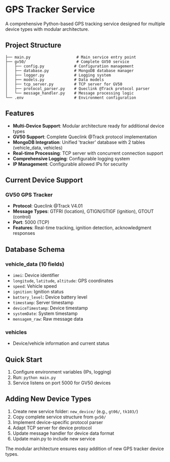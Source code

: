 # GPS Tracker Service

A comprehensive Python-based GPS tracking service designed for multiple device types with modular architecture.

## Project Structure

```
├── main.py                    # Main service entry point
├── gv50/                      # Complete GV50 service
│   ├── config.py             # Configuration management
│   ├── database.py           # MongoDB database manager
│   ├── logger.py             # Logging system
│   ├── models.py             # Data models
│   ├── tcp_server.py         # TCP server for GV50
│   ├── protocol_parser.py    # Queclink @Track protocol parser
│   └── message_handler.py    # Message processing logic
└── .env                      # Environment configuration
```

## Features

- **Multi-Device Support**: Modular architecture ready for additional device types
- **GV50 Support**: Complete Queclink @Track protocol implementation
- **MongoDB Integration**: Unified 'tracker' database with 2 tables (vehicle_data, vehicles)
- **Real-time Processing**: TCP server with concurrent connection support
- **Comprehensive Logging**: Configurable logging system
- **IP Management**: Configurable allowed IPs for security

## Current Device Support

### GV50 GPS Tracker
- **Protocol**: Queclink @Track V4.01
- **Message Types**: GTFRI (location), GTIGN/GTIGF (ignition), GTOUT (control)
- **Port**: 5000 (TCP)
- **Features**: Real-time tracking, ignition detection, acknowledgment responses

## Database Schema

### vehicle_data (10 fields)
- `imei`: Device identifier
- `longitude`, `latitude`, `altitude`: GPS coordinates
- `speed`: Vehicle speed
- `ignition`: Ignition status
- `battery_level`: Device battery level
- `timestamp`: Server timestamp
- `deviceTimestamp`: Device timestamp
- `systemDate`: System timestamp
- `mensagem_raw`: Raw message data

### vehicles
- Device/vehicle information and current status

## Quick Start

1. Configure environment variables (IPs, logging)
2. Run: `python main.py`
3. Service listens on port 5000 for GV50 devices

## Adding New Device Types

1. Create new service folder: `new_device/` (e.g., `gt06/`, `tk103/`)
2. Copy complete service structure from `gv50/`
3. Implement device-specific protocol parser
4. Adapt TCP server for device protocol  
5. Update message handler for device data format
6. Update main.py to include new service

The modular architecture ensures easy addition of new GPS tracker device types.